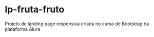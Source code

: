 # lp-fruta-fruto
Projeto de landing page responsiva criada no curso de Bootstrap da plataforma Alura
